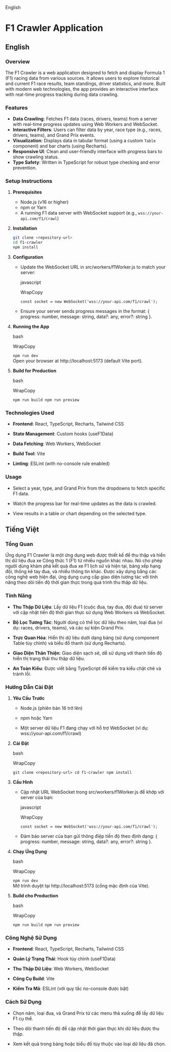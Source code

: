 English

# F1 Crawler Application

## English

### Overview
The F1 Crawler is a web application designed to fetch and display Formula 1 (F1) racing data from various sources. It allows users to explore historical and current F1 race results, team standings, driver statistics, and more. Built with modern web technologies, the app provides an interactive interface with real-time progress tracking during data crawling.

### Features
- **Data Crawling**: Fetches F1 data (races, drivers, teams) from a server with real-time progress updates using Web Workers and WebSocket.
- **Interactive Filters**: Users can filter data by year, race type (e.g., races, drivers, teams), and Grand Prix events.
- **Visualization**: Displays data in tabular format (using a custom `Table` component) and bar charts (using Recharts).
- **Responsive UI**: Clean and user-friendly interface with progress bars to show crawling status.
- **Type Safety**: Written in TypeScript for robust type checking and error prevention.

### Setup Instructions
1. **Prerequisites**
   - Node.js (v16 or higher)
   - npm or Yarn
   - A running F1 data server with WebSocket support (e.g., `wss://your-api.com/f1/crawl`)

2. **Installation**
   ```bash
   git clone <repository-url>
   cd f1-crawler
   npm install

1.  **Configuration**
    -   Update the WebSocket URL in src/workers/f1Worker.js to match your server:

        javascript

        WrapCopy

        `const socket = new WebSocket('wss://your-api.com/f1/crawl');`

    -   Ensure your server sends progress messages in the format: { progress: number, message: string, data?: any, error?: string }.

3.  **Running the App**

    bash

    WrapCopy

    `npm run dev`\
    Open your browser at http://localhost:5173 (default Vite port).

5.  **Build for Production**

    bash

    WrapCopy

    `npm run build npm run preview`

### Technologies Used

-   **Frontend**: React, TypeScript, Recharts, Tailwind CSS

-   **State Management**: Custom hooks (useF1Data)

-   **Data Fetching**: Web Workers, WebSocket

-   **Build Tool**: Vite

-   **Linting**: ESLint (with no-console rule enabled)

### Usage

-   Select a year, type, and Grand Prix from the dropdowns to fetch specific F1 data.

-   Watch the progress bar for real-time updates as the data is crawled.

-   View results in a table or chart depending on the selected type.

Tiếng Việt
----------

### Tổng Quan

Ứng dụng F1 Crawler là một ứng dụng web được thiết kế để thu thập và hiển thị dữ liệu đua xe Công thức 1 (F1) từ nhiều nguồn khác nhau. Nó cho phép người dùng khám phá kết quả đua xe F1 lịch sử và hiện tại, bảng xếp hạng đội, thống kê tay đua, và nhiều thông tin khác. Được xây dựng bằng các công nghệ web hiện đại, ứng dụng cung cấp giao diện tương tác với tính năng theo dõi tiến độ thời gian thực trong quá trình thu thập dữ liệu.

### Tính Năng

-   **Thu Thập Dữ Liệu**: Lấy dữ liệu F1 (cuộc đua, tay đua, đội đua) từ server với cập nhật tiến độ thời gian thực sử dụng Web Workers và WebSocket.

-   **Bộ Lọc Tương Tác**: Người dùng có thể lọc dữ liệu theo năm, loại đua (ví dụ: races, drivers, teams), và các sự kiện Grand Prix.

-   **Trực Quan Hóa**: Hiển thị dữ liệu dưới dạng bảng (sử dụng component Table tùy chỉnh) và biểu đồ thanh (sử dụng Recharts).

-   **Giao Diện Thân Thiện**: Giao diện sạch sẽ, dễ sử dụng với thanh tiến độ hiển thị trạng thái thu thập dữ liệu.

-   **An Toàn Kiểu**: Được viết bằng TypeScript để kiểm tra kiểu chặt chẽ và tránh lỗi.

### Hướng Dẫn Cài Đặt

1.  **Yêu Cầu Trước**
    -   Node.js (phiên bản 16 trở lên)

    -   npm hoặc Yarn

    -   Một server dữ liệu F1 đang chạy với hỗ trợ WebSocket (ví dụ: wss://your-api.com/f1/crawl)

3.  **Cài Đặt**

    bash

    WrapCopy

    `git clone <repository-url> cd f1-crawler npm install`

5.  **Cấu Hình**
    -   Cập nhật URL WebSocket trong src/workers/f1Worker.js để khớp với server của bạn:

        javascript

        WrapCopy

        `const socket = new WebSocket('wss://your-api.com/f1/crawl');`

    -   Đảm bảo server của bạn gửi thông điệp tiến độ theo định dạng: { progress: number, message: string, data?: any, error?: string }.

7.  **Chạy Ứng Dụng**

    bash

    WrapCopy

    `npm run dev`\
    Mở trình duyệt tại http://localhost:5173 (cổng mặc định của Vite).

9.  **Build cho Production**

    bash

    WrapCopy

    `npm run build npm run preview`

### Công Nghệ Sử Dụng

-   **Frontend**: React, TypeScript, Recharts, Tailwind CSS

-   **Quản Lý Trạng Thái**: Hook tùy chỉnh (useF1Data)

-   **Thu Thập Dữ Liệu**: Web Workers, WebSocket

-   **Công Cụ Build**: Vite

-   **Kiểm Tra Mã**: ESLint (với quy tắc no-console được bật)

### Cách Sử Dụng

-   Chọn năm, loại đua, và Grand Prix từ các menu thả xuống để lấy dữ liệu F1 cụ thể.

-   Theo dõi thanh tiến độ để cập nhật thời gian thực khi dữ liệu được thu thập.

-   Xem kết quả trong bảng hoặc biểu đồ tùy thuộc vào loại dữ liệu đã chọn.
